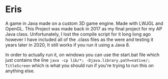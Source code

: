 # Eris
A game in Java made on a custom 3D game engine. Made with LWJGL and OpenGL.
This Project was made back in 2017 as my final project for my AP Java class. 
Unfortunately, I lost the compile script for it long long ago however I have included all of the
.class files as the were and testing it years later in 2020, It still works if you run it using a Java 8.

In order to actually run it, on windows you can use the start.bat file which just contains the line
`java -cp lib/*; -Djava.library.path=native/; TitleScreen`
which is what you should run if you're trying to run this on anything else. 
